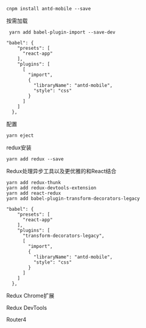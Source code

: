 ```
cnpm install antd-mobile --save
```

按需加载

```
 yarn add babel-plugin-import --save-dev
```

```
"babel": {
    "presets": [
      "react-app"
    ],
    "plugins": [
      [
        "import",
        {
          "libraryName": "antd-mobile",
          "style": "css"
        }
      ]
    ]
  },
```

配置

```
yarn eject
```

redux安装

```
yarn add redux --save
```

Redux处理异步工具以及更优雅的和React结合

```
yarn add redux-thunk
yarn add redux-devtools-extension
yarn add react-redux
yarn add babel-plugin-transform-decorators-legacy
```

```
"babel": {
    "presets": [
      "react-app"
    ],
    "plugins": [
      "transform-decorators-legacy",
      [
        "import",
        {
          "libraryName": "antd-mobile",
          "style": "css"
        }
      ]
    ]
  },
```

Redux Chrome扩展

Redux DevTools



Router4

